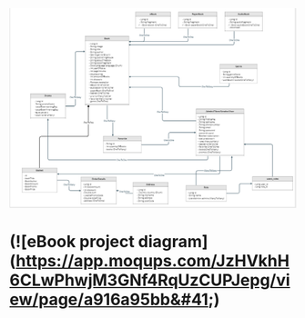 ![eBook project diagram](projectDiagram/eBookProjectDiagram.png)

# (![eBook project diagram]&#40;https://app.moqups.com/JzHVkhH6CLwPhwjM3GNf4RqUzCUPJepg/view/page/a916a95bb&#41;)